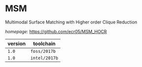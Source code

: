 # MSM

Multimodal Surface Matching with Higher order Clique Reduction

*homepage*: <https://github.com/ecr05/MSM_HOCR>

version | toolchain
--------|----------
``1.0`` | ``foss/2017b``
``1.0`` | ``intel/2017b``
